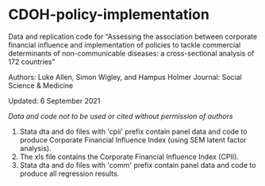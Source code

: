 # CDOH-policy-implementation
Data and replication code for  “Assessing the association between corporate financial influence and implementation of policies to tackle commercial determinants of non-communicable diseases: a cross-sectional analysis of 172 countries”

Authors: Luke Allen, Simon Wigley, and Hampus Holmer
Journal: Social Science & Medicine

Updated: 6 September 2021

*Data and code not to be used or cited without permission of authors*


1. Stata dta and do files with 'cpii' prefix contain panel data and code to produce Corporate Financial Influence Index (using SEM latent factor analysis).
2. The xls file contains the Corporate Financial Influence Index (CPII).
3. Stata dta and do files with 'comm' prefix contain panel data and code to produce all regression results.
